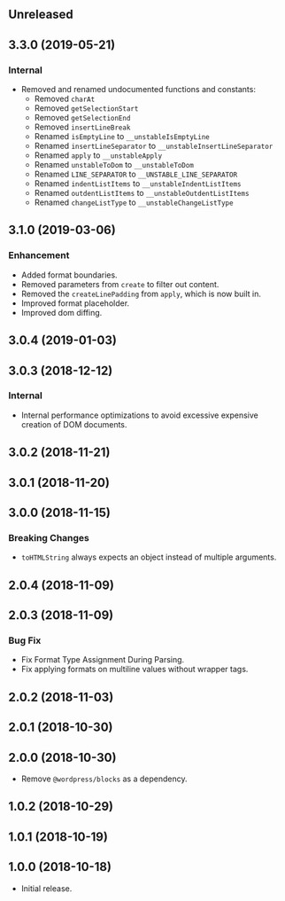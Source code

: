 <!-- Learn how to maintain this file at https://github.com/WordPress/gutenberg/tree/master/packages#maintaining-changelogs. -->

## Unreleased

## 3.3.0 (2019-05-21)

### Internal

- Removed and renamed undocumented functions and constants:
  * Removed `charAt`
  * Removed `getSelectionStart`
  * Removed `getSelectionEnd`
  * Removed `insertLineBreak`
  * Renamed `isEmptyLine` to `__unstableIsEmptyLine`
  * Renamed `insertLineSeparator` to `__unstableInsertLineSeparator`
  * Renamed `apply` to `__unstableApply`
  * Renamed `unstableToDom` to `__unstableToDom`
  * Renamed `LINE_SEPARATOR` to `__UNSTABLE_LINE_SEPARATOR`
  * Renamed `indentListItems` to `__unstableIndentListItems`
  * Renamed `outdentListItems` to `__unstableOutdentListItems`
  * Renamed `changeListType` to `__unstableChangeListType`

## 3.1.0 (2019-03-06)

### Enhancement

- Added format boundaries.
- Removed parameters from `create` to filter out content.
- Removed the `createLinePadding` from `apply`, which is now built in.
- Improved format placeholder.
- Improved dom diffing.

## 3.0.4 (2019-01-03)

## 3.0.3 (2018-12-12)

### Internal

- Internal performance optimizations to avoid excessive expensive creation of DOM documents.

## 3.0.2 (2018-11-21)

## 3.0.1 (2018-11-20)

## 3.0.0 (2018-11-15)

### Breaking Changes

- `toHTMLString` always expects an object instead of multiple arguments.

## 2.0.4 (2018-11-09)

## 2.0.3 (2018-11-09)

### Bug Fix

- Fix Format Type Assignment During Parsing.
- Fix applying formats on multiline values without wrapper tags.

## 2.0.2 (2018-11-03)

## 2.0.1 (2018-10-30)

## 2.0.0 (2018-10-30)

- Remove `@wordpress/blocks` as a dependency.

## 1.0.2 (2018-10-29)

## 1.0.1 (2018-10-19)

## 1.0.0 (2018-10-18)

- Initial release.
